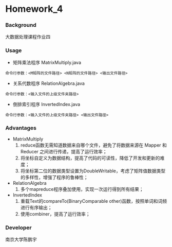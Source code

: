 # Homework_4

### Background
  大数据处理课程作业四
### Usage
* 矩阵乘法程序 MatrixMultiply.java
```
命令行参数：<M矩阵的文件路径> <N矩阵的文件路径> <输出文件路径>
```
* 关系代数程序 RelationAlgebra.java
```
命令行参数：<输入文件的上级文件夹路径>
```
* 倒排索引程序 InvertedIndex.java
```
命令行参数：<输入文件的上级文件夹路径> <输出文件路径>
```
### Advantages
* MatrixMultiply
   1. reduce函数无需知道数据来自哪个文件，避免了将数据来源在 Mapper 和 Reducer 之间进行传递，提高了运行效率；
   2. 将坐标自定义为数据结构，提高了代码的可读性，降低了开发和更新的难度；
   3. 将坐标第二位的数据类型设置为DoubleWritable，考虑了矩阵值数据类型的多样性，增强了程序的鲁棒性；
* RelationAlgebra
   1. 多个mapreduce程序叠加使用，实现一次运行得到所有结果；
* InvertedIndex
   1. 重载Text的compareTo(BinaryComparable other)函数，按照单词和词频进行有序输出；
   2. 使用combiner，提高了运行效率；
### Developer
  南京大学陈鹏宇
